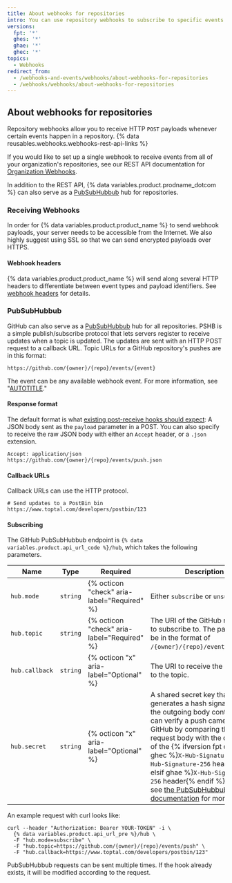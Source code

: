 ```yaml
---
title: About webhooks for repositories
intro: You can use repository webhooks to subscribe to specific events in a repository.
versions:
  fpt: '*'
  ghes: '*'
  ghae: '*'
  ghec: '*'
topics:
  - Webhooks
redirect_from:
  - /webhooks-and-events/webhooks/about-webhooks-for-repositories
  - /webhooks/webhooks/about-webhooks-for-repositories
---
```


## About webhooks for repositories

Repository webhooks allow you to receive HTTP `POST` payloads whenever certain events happen in a repository. {% data reusables.webhooks.webhooks-rest-api-links %}

If you would like to set up a single webhook to receive events from all of your organization's repositories, see our REST API documentation for [Organization Webhooks](/rest/orgs#webhooks).

In addition to the REST API, {% data variables.product.prodname_dotcom %} can also serve as a [PubSubHubbub](#pubsubhubbub) hub for repositories.

### Receiving Webhooks

In order for {% data variables.product.product_name %} to send webhook payloads, your server needs to be accessible from the Internet. We also highly suggest using SSL so that we can send encrypted payloads over HTTPS.

#### Webhook headers

{% data variables.product.product_name %} will send along several HTTP headers to differentiate between event types and payload identifiers. See [webhook headers](/webhooks-and-events/webhooks/webhook-events-and-payloads#delivery-headers) for details.

### PubSubHubbub

GitHub can also serve as a [PubSubHubbub](https://github.com/pubsubhubbub/PubSubHubbub) hub for all repositories. PSHB is a simple publish/subscribe protocol that lets servers register to receive updates when a topic is updated. The updates are sent with an HTTP POST request to a callback URL.
Topic URLs for a GitHub repository's pushes are in this format:

`https://github.com/{owner}/{repo}/events/{event}`

The event can be any available webhook event. For more information, see "[AUTOTITLE](/webhooks-and-events/webhooks/webhook-events-and-payloads)."

#### Response format

The default format is what [existing post-receive hooks should expect](/get-started/exploring-integrations/about-webhooks): A JSON body sent as the `payload` parameter in a POST.  You can also specify to receive the raw JSON body with either an `Accept` header, or a `.json` extension.

    Accept: application/json
    https://github.com/{owner}/{repo}/events/push.json

#### Callback URLs

Callback URLs can use the HTTP protocol.

    # Send updates to a PostBin bin
    https://www.toptal.com/developers/postbin/123

#### Subscribing

The GitHub PubSubHubbub endpoint is `{% data variables.product.api_url_code %}/hub`, which takes the following parameters.

Name | Type | Required | Description
-----|------|-------|-------
``hub.mode``|`string` | {% octicon "check" aria-label="Required" %} | Either `subscribe` or `unsubscribe`.
``hub.topic``|`string` | {% octicon "check" aria-label="Required" %} | The URI of the GitHub repository to subscribe to.  The path must be in the format of `/{owner}/{repo}/events/{event}`.
``hub.callback``|`string` | {% octicon "x" aria-label="Optional" %} | The URI to receive the updates to the topic.
``hub.secret``|`string` | {% octicon "x" aria-label="Optional" %} | A shared secret key that generates a hash signature of the outgoing body content.  You can verify a push came from GitHub by comparing the raw request body with the contents of the {% ifversion fpt or ghes or ghec %}`X-Hub-Signature` or `X-Hub-Signature-256` headers{% elsif ghae %}`X-Hub-Signature-256` header{% endif %}. You can see [the PubSubHubbub documentation](https://pubsubhubbub.github.io/PubSubHubbub/pubsubhubbub-core-0.4.html#authednotify) for more details.

An example request with curl looks like:

``` shell
curl --header "Authorization: Bearer YOUR-TOKEN" -i \
  {% data variables.product.api_url_pre %}/hub \
  -F "hub.mode=subscribe" \
  -F "hub.topic=https://github.com/{owner}/{repo}/events/push" \
  -F "hub.callback=https://www.toptal.com/developers/postbin/123"
```

PubSubHubbub requests can be sent multiple times. If the hook already exists, it will be modified according to the request.
